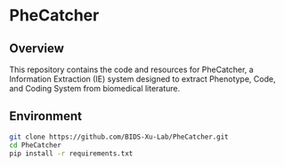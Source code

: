 # PheCatcher
## Overview
This repository contains the code and resources for PheCatcher, a Information Extraction (IE) system designed to extract Phenotype, Code, and Coding System from biomedical literature.


## Environment
```bash
git clone https://github.com/BIDS-Xu-Lab/PheCatcher.git
cd PheCatcher
pip install -r requirements.txt
```
